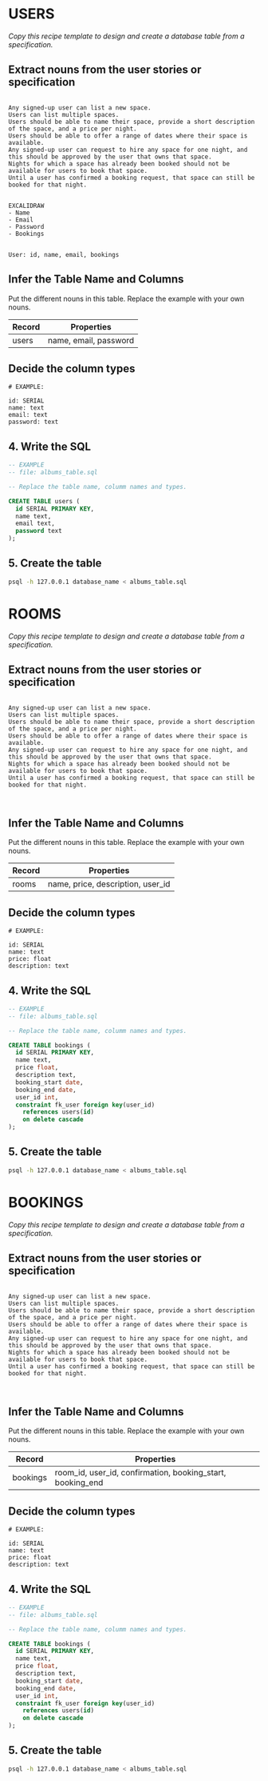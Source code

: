 # USERS

_Copy this recipe template to design and create a database table from a specification._

## Extract nouns from the user stories or specification

```

Any signed-up user can list a new space.
Users can list multiple spaces.
Users should be able to name their space, provide a short description of the space, and a price per night.
Users should be able to offer a range of dates where their space is available.
Any signed-up user can request to hire any space for one night, and this should be approved by the user that owns that space.
Nights for which a space has already been booked should not be available for users to book that space.
Until a user has confirmed a booking request, that space can still be booked for that night.


EXCALIDRAW
- Name
- Email
- Password
- Bookings


User: id, name, email, bookings
```

## Infer the Table Name and Columns

Put the different nouns in this table. Replace the example with your own nouns.

| Record                | Properties                     |
| --------------------- | ------------------------------ |
| users                 | name, email, password          |


## Decide the column types


```
# EXAMPLE:

id: SERIAL
name: text
email: text
password: text
```

## 4. Write the SQL

```sql
-- EXAMPLE
-- file: albums_table.sql

-- Replace the table name, columm names and types.

CREATE TABLE users (
  id SERIAL PRIMARY KEY,
  name text,
  email text,
  password text
);
```

## 5. Create the table

```bash
psql -h 127.0.0.1 database_name < albums_table.sql
```


# ROOMS

_Copy this recipe template to design and create a database table from a specification._

## Extract nouns from the user stories or specification

```

Any signed-up user can list a new space.
Users can list multiple spaces.
Users should be able to name their space, provide a short description of the space, and a price per night.
Users should be able to offer a range of dates where their space is available.
Any signed-up user can request to hire any space for one night, and this should be approved by the user that owns that space.
Nights for which a space has already been booked should not be available for users to book that space.
Until a user has confirmed a booking request, that space can still be booked for that night.



```

## Infer the Table Name and Columns

Put the different nouns in this table. Replace the example with your own nouns.

| Record                | Properties                                |
| --------------------- | ---------------------------------         |
| rooms                 | name, price, description, user_id         |


## Decide the column types


```
# EXAMPLE:

id: SERIAL
name: text
price: float
description: text
```

## 4. Write the SQL

```sql
-- EXAMPLE
-- file: albums_table.sql

-- Replace the table name, columm names and types.

CREATE TABLE bookings (
  id SERIAL PRIMARY KEY,
  name text,
  price float,
  description text,
  booking_start date,
  booking_end date,
  user_id int,
  constraint fk_user foreign key(user_id)
    references users(id)
    on delete cascade
);
```

## 5. Create the table

```bash
psql -h 127.0.0.1 database_name < albums_table.sql
```

# BOOKINGS

_Copy this recipe template to design and create a database table from a specification._

## Extract nouns from the user stories or specification

```

Any signed-up user can list a new space.
Users can list multiple spaces.
Users should be able to name their space, provide a short description of the space, and a price per night.
Users should be able to offer a range of dates where their space is available.
Any signed-up user can request to hire any space for one night, and this should be approved by the user that owns that space.
Nights for which a space has already been booked should not be available for users to book that space.
Until a user has confirmed a booking request, that space can still be booked for that night.



```

## Infer the Table Name and Columns

Put the different nouns in this table. Replace the example with your own nouns.

| Record                | Properties                                   |
| --------------------- | ---------------------------------            |
| bookings              | room_id, user_id, confirmation, booking_start, booking_end |


## Decide the column types


```
# EXAMPLE:

id: SERIAL
name: text
price: float
description: text
```

## 4. Write the SQL

```sql
-- EXAMPLE
-- file: albums_table.sql

-- Replace the table name, columm names and types.

CREATE TABLE bookings (
  id SERIAL PRIMARY KEY,
  name text,
  price float,
  description text,
  booking_start date,
  booking_end date,
  user_id int,
  constraint fk_user foreign key(user_id)
    references users(id)
    on delete cascade
);
```

## 5. Create the table

```bash
psql -h 127.0.0.1 database_name < albums_table.sql
```
